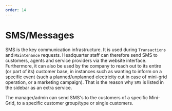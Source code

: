 ```yaml
---
order: 14
---
```


# SMS/Messages

SMS is the key communication infrastructure.
It is used during `Transactions` and `Maintenance` requests.
Headquarter staff can therefore send SMS to customers, agents and service providers via the website interface.
Furthermore, it can also be used by the company to reach out to its entire (or part of its) customer base, in instances such as wanting to inform on a specific event (such a planned/unplanned electricity cut in case of mini-grid operation, or a marketing campaign).
That is the reason why `SMS` is listed in the sidebar as an extra service.

The manager/admin can send SMS's to the customers of a specific Mini-Grid, to a specific customer group/type or single customers.
